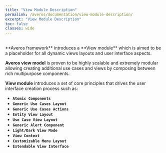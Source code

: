 ```yaml
---
title: "View Module Description"
permalink: /averos/documentation/view-module-description/
excerpt: "View Module Description"
toc: false
classes: wide
---
```

<br/>
**Averos framework** introduces a **View module** which is aimed to be a placeholder for all dynamic views layouts and user interface aspects.<br/>

**Averos view model** is proven to be highly scalable and extremely modular allowing creating additional use cases and views by composing between rich multipurpose components.<br/>

**View module** introduces a set of core principles that drives the user interface creation process such as:
- **`Atomic Components`** 
- **`Generic Use Cases Layout`**
- **`Generic Use Cases Actions`** 
- **`Entity View Layout`**
- **`Use Case View Layout`** 
- **`Generic Alert Component`** 
- **`Light/Dark View Mode`**
- **`View Context`**
- **`Customizable Menu Layout`**
- **`Extendable View Interface`**



